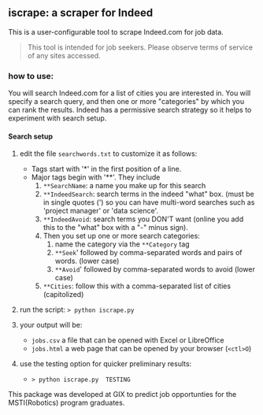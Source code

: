 ## iscrape: a scraper for Indeed

This is a user-configurable tool to scrape Indeed.com for job data. 

> This tool is intended for job seekers.  Please observe terms of service of any sites accessed.

### how to use:

You will search Indeed.com for a list of cities you are interested in.  You will specify a search 
query, and then one or more "categories" by which you can rank the results.   Indeed has a permissive search 
strategy so it helps to experiment with search setup.

#### Search setup

1. edit the file `searchwords.txt` to customize it as follows:
    * Tags start with '*' in the first position of a line.
    * Major tags begin with '**'.  They include
        1. `**SearchName`:   a name you make up for this search
        2. `**IndeedSearch`:  search terms in the indeed "what" box. (must be in single quotes (') so you can have
            multi-word searches such as 'project manager' or 'data science'.
        3. `**IndeedAvoid`:   search terms you DON'T want (online you add this to the "what" box with a "-" minus sign).
        4. Then you set up one or more search categories:
            1.  name the category via the `**Category` tag
            2. `**Seek`'   followed by comma-separated words  and pairs of words. (lower case)
            3. `**Avoid`'  followed by comma-separated words to avoid (lower case)        
        5. `**Cities`:  follow this with a comma-separated list of cities  (capitolized)

2. run the script:
   `> python iscrape.py`  
   
3. your output will be:
    * `jobs.csv`  a file that can be opened with Excel or LibreOffice
    * `jobs.html` a web page that can be opened by your browser (`<ctl>O`)

4. use the testing option for quicker preliminary results:
    * `> python iscrape.py  TESTING`

This package was developed at GIX to predict job opportunties for the MSTI(Robotics) program graduates. 
